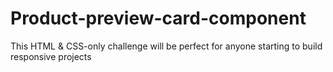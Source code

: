 # Product-preview-card-component
 This HTML & CSS-only challenge will be perfect for anyone starting to build responsive projects
